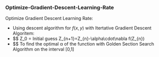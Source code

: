 ### Optimize-Gradient-Descent-Learning-Rate
Optimize Gradient Descent Learning Rate:
* Using descent algorithm for $f(x,y)$ with Itertative Gradient Descent Algoritem:
* $$
  Z_0 = Initial guess 
  Z_{n+1}=Z_{n}-\alpha\cdot\nabla f(Z_{n})
* $$ 
To find the optimal α of the function with Golden Section Search Algorithm on the interval [0,1]
